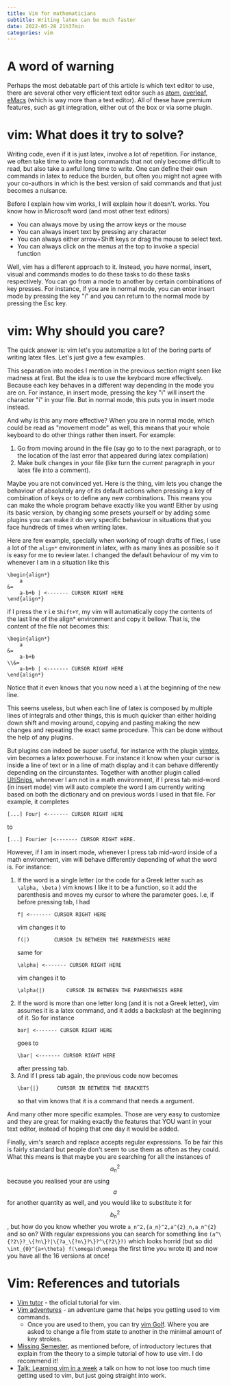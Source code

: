 ```yaml
---
title: Vim for mathematicians
subtitle: Writing latex can be much faster
date: 2022-05-28 21h37min
categories: vim
---
```

# A word of warning

Perhaps the most debatable part of this article is which text editor to use,
there are several other very efficient text editor such as
[atom](https://atom.io/), [overleaf](https://www.overleaf.com/),
[eMacs](https://www.gnu.org/software/emacs/) (which is way more than a text
editor). All of these have premium features, such as git integration, either out
of the box or via some plugin. 

# vim: What does it try to solve?

Writing code, even if it is just latex, involve a lot of repetition. For
instance, we often take time to write long commands that not only become
difficult to read, but also take a awful long time to write. One can define
their own commands in latex to reduce the burden, but often you might not agree
with your co-authors in which is the best version of said commands and that just
becomes a nuisance. 

Before I explain how vim works, I will explain how it doesn't.
works. You know how in Microsoft word (and most other text editors)
- You can always move by using the arrow keys or the mouse 
- You can always insert text by pressing any character 
- You can always either arrow+Shift keys or drag the mouse to select text.
- You can always click on the menus at the top to invoke a special function
  
Well, vim has a different approach to it. Instead, you have normal, insert,
visual and commands modes to do these tasks to do these tasks respectively.
You can go from a mode to another by certain combinations of key presses. For
instance, if you are in normal mode, you can enter insert mode by pressing the
key "i" and you can return to the normal mode by pressing the Esc key.

# vim: Why should you care?

The quick answer is: vim let's you automatize a lot of the boring parts of
writing latex files. Let's just give a few examples.

This separation into modes I mention in the previous section might seen like
madness at first. But the idea is to use the keyboard more effectively. Because
each key behaves in a different way depending in the mode you are on. For
instance, in insert mode, pressing the key "i" will insert the character "i" in
your file. But in normal mode, this puts you in insert mode instead. 

And why is this any more effective? When you are in normal mode, which could be
read as "movement mode" as well, this means that your whole keyboard to do other
things rather then insert. For example:
1. Go from moving around in the file (say go to to the next paragraph,
or to the location of the last error that appeared during latex compilation) 
2. Make bulk changes in your file (like turn
the current paragraph in your latex file into a comment). 

Maybe you are not convinced yet. Here is the thing, vim lets you change the
behaviour of absolutely any of its default actions when pressing a key of
combination of keys or to define any new combinations. This means you can make
the whole program behave exactly like you want! Either by using its basic
version, by changing some presets yourself or by adding some plugins you can
make it do very specific behaviour in situations that you face hundreds of times
when writing latex.

Here are few example, specially when working of rough drafts of files, I use a
lot of the ```align*``` environment in latex, with as many lines as possible so it is
easy for me to review later. I changed the default behaviour of my vim to
whenever I am in a situation like this

```
\begin{align*}
	a 
&=
	a-b+b | <------- CURSOR RIGHT HERE
\end{align*}
```
if I press the ```Y``` i.e ```Shift+Y```, my vim will automatically copy the contents of
the last line of the align* environment and copy it bellow. That is, the content
of the file not becomes this:
```
\begin{align*}
	a 
&=
	a-b+b
\\&=
	a-b+b | <------- CURSOR RIGHT HERE
\end{align*}
```
Notice that it even knows that you now need a \\ at the beginning of the  new
line.

This seems useless, but when each line of latex is composed by multiple lines of
integrals and other things, this is much quicker than either holding down shift
and moving around, copying and pasting making the new changes and repeating the
exact same procedure. This can be done without the help of any plugins.

But plugins can indeed be super useful, for instance with the plugin [vimtex](https://github.com/lervag/vimtex),
vim becomes a latex powerhouse. For instance it know when your cursor is inside
a line of text or in a line of math display and it can behave differently
depending on the circunstantes. Together with another plugin called [UltiSnips](https://github.com/sirver/UltiSnips),
whenever I am not in a math environment, if I press tab mid-word (in insert mode)
vim will auto complete the word I am currently writing based on both the
dictionary and on previous words I used in that file. For example, it completes
```
[...] Four| <------- CURSOR RIGHT HERE
```
to 
```
[...] Fourier |<------- CURSOR RIGHT HERE.
```
However, if I am in insert mode, whenever I press tab mid-word inside of a math
environment, vim will behave differently depending of what the word is. For
instance:
1. If the word is a single letter (or the code for a Greek letter such as
   ```\alpha, \beta``` ) vim knows I like it to be a function, so it add the
   parenthesis and moves my cursor to where the parameter goes. I.e, if before
   pressing tab, I had
	```
	f| <------- CURSOR RIGHT HERE
	```
	vim changes it to 
	```
	f(|)	    CURSOR IN BETWEEN THE PARENTHESIS HERE
	```
	same for
	```
	\alpha| <------- CURSOR RIGHT HERE
	```
	vim changes it to 
	```
	\alpha(|)	    CURSOR IN BETWEEN THE PARENTHESIS HERE
	```
2. If the word is more than one letter long (and it is not a Greek letter), vim
   assumes it is a latex command, and it adds a backslash at the beginning of
   it. So for instance
	```
	bar| <------- CURSOR RIGHT HERE
	```
	goes to
	```
	\bar| <------- CURSOR RIGHT HERE
	```
	after pressing tab.
3. And if I press tab again, the previous code now becomes 
	```
	\bar{|}      CURSOR IN BETWEEN THE BRACKETS
	```
	so that vim knows that it is a command that needs a argument.

And many other more specific examples. Those are very easy to customize and they
are great for making exactly the features that YOU want in your text editor,
instead of hoping that one day it would be added.

Finally, vim's search and replace accepts regular expressions.  To be fair this
is fairly standard but people don't seem to use them as often as they could.
What this means is that maybe you are searching for all the instances of $$a^2_n$$
because you realised your are using $$a$$ for another quantity as well, and you
would like to substitute it for $$b^2_n$$,  but how do you know whether you wrote
```a_n^2,{a_n}^2,a^{2}_n,a_n^{2}``` and so on? With regular expressions you can search for
something line ```(a^\{?2\}?_\{?n\}?|\{?a_\{?n\}?\}?^\{?2\}?)```  which looks horrid (but
so did ```\int_{0}^{a+\theta} f(\omega)d\omega``` the first time you wrote it) and
now you have all the 16 versions at once!

# Vim: References and tutorials
- [Vim tutor](https://www.systutorials.com/vim-tutorial-beginners-vimtutor/) -
  the oficial tutorial for vim.
- [Vim adventures](https://vim-adventures.com/) - an adventure game that helps
  you getting used to vim commands.
	- Once you are used to them, you can try [vim
	  Golf](https://www.vimgolf.com/). Where you are asked to change a file from
	  state to another in the minimal amount of key strokes.
- [Missing Semester](https://missing.csail.mit.edu/2020/editors/), as mentioned
  before, of introductory lectures that explain from the theory to a simple
  tutorial of how to use vim. I do recommend it!
- [Talk: Learning vim in a
  week](https://www.youtube.com/watch?v=_NUO4JEtkDw&list=PL8tzorAO7s0jy7DQ3Q0FwF3BnXGQnDirs&index=16&ab_channel=thoughtbot)
  a talk on how to not lose too much time getting used to vim, but just going
  straight into work.

